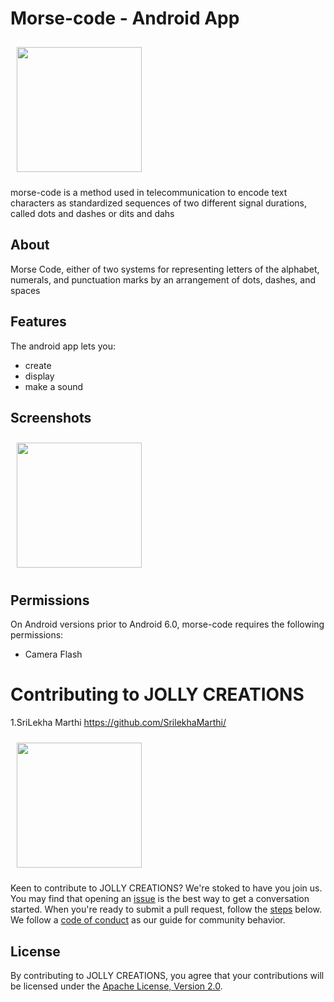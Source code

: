 

# Morse-code - Android App

<img src="https://raw.githubusercontent.com/JOLLYCREATIONS/morse-code/main/morse-code.svg" 
width="200"
    hspace="10" vspace="10">


morse-code is a method used in telecommunication to encode text characters as standardized sequences of two different signal durations, called dots and dashes or dits and dahs


## About

Morse Code, either of two systems for representing letters of the alphabet, numerals, and punctuation marks by an arrangement of dots, dashes, and spaces

## Features

The android app lets you:
- create
- display
- make a sound

## Screenshots

<img src="https://raw.githubusercontent.com/JOLLYCREATIONS/morse-code/main/s1.png" 
width="200"
    hspace="10" vspace="10">
## Permissions

On Android versions prior to Android 6.0, morse-code requires the following permissions:
- Camera Flash

# Contributing to JOLLY CREATIONS
1.SriLekha Marthi https://github.com/SrilekhaMarthi/


<a href="https://www.jollycreations.org" > <img src="https://www.jollycreations.org/images/logo.svg" 
width="200" align="center" alternative="JOLLY CREATIONS"
    hspace="10" vspace="10"> </a>

Keen to contribute to JOLLY CREATIONS? We're stoked to have you join us. You may
find that opening an [issue](https://github.com/JOLLYCREATIONS/SVG/issues) is the  best way to get a conversation started. When you're ready to submit a pull request, follow the [steps](#pull-request-workflow) below. We follow a [code of conduct](CODE_OF_CONDUCT.md) as our guide for community behavior.
## License

By contributing to JOLLY CREATIONS, you agree that your contributions will be
licensed under the [Apache License, Version 2.0](../LICENSE.md).


